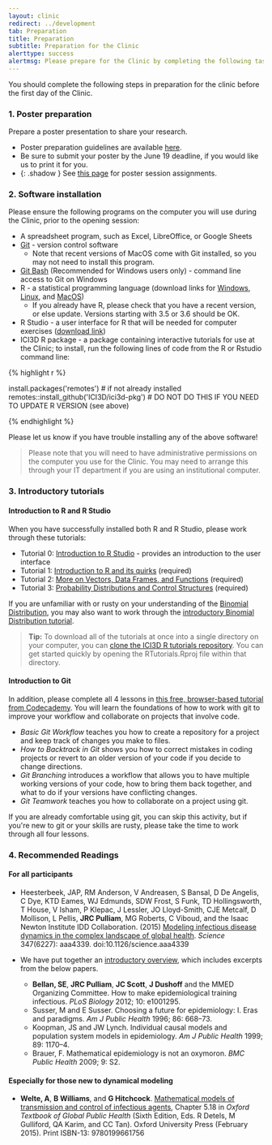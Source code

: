 ```yaml
---
layout: clinic
redirect: ../development
tab: Preparation
title: Preparation
subtitle: Preparation for the Clinic
alerttype: success
alertmsg: Please prepare for the Clinic by completing the following tasks. <b>You will need to be logged into your GitHub account to access some of the materials linked below.</b>
---
```


You should complete the following steps in preparation for the clinic before the first day of the Clinic.

### 1. Poster preparation

Prepare a poster presentation to share your research.

- Poster preparation guidelines are available [here](../posters).  
- Be sure to submit your poster by the June 19 deadline, if you would like us to print it for you.
- {: .shadow } See [this page](../posters/sessions) for poster session assignments.

### <a id="#Software"></a> 2. Software installation

Please ensure the following programs on the computer you will use during the Clinic, prior to the opening session:

- A spreadsheet program, such as Excel, LibreOffice, or Google Sheets
- [Git](http://git-scm.com/) - version control software
    - Note that recent versions of MacOS come with Git installed, so you may not need to install this program.
- [Git Bash](http://msysgit.github.io/) (Recommended for Windows users only) -  command line access to Git on Windows
- R - a statistical programming language (download links for [Windows](http://cran.r-project.org/bin/windows/base/), [Linux](http://cran.r-project.org/bin/linux/), and [MacOS](http://cran.r-project.org/bin/macosx/))
    - If you already have R, please check that you have a recent version, or else update. Versions starting with 3.5 or 3.6 should be OK.
- R Studio - a user interface for R that will be needed for computer exercises ([download link](http://www.rstudio.com/products/rstudio/download/))
- ICI3D R package - a package containing interactive tutorials for use at the Clinic; to install, run the following lines of code from the R or Rstudio command line:

<div class="row">
<div class="col-lg-1">
</div>
<div class="col-lg-10">
{% highlight r %}

install.packages('remotes') # if not already installed
remotes::install_github('ICI3D/ici3d-pkg') # DO NOT DO THIS IF YOU NEED TO UPDATE R VERSION (see above)

{% endhighlight %}
</div>
<div class="col-lg-1">
</div>
</div>

Please let us know if you have trouble installing any of the above software!

> Please note that you will need to have administrative permissions on the computer you use for the Clinic. You may need to arrange this through your IT department if you are using an institutional computer.

### 3. Introductory tutorials

#### **Introduction to R and R Studio**

When you have successfully installed both R and R Studio, please work through these tutorials:

- Tutorial 0: [Introduction to R Studio](https://raw.githubusercontent.com/ICI3D/RTutorials/master/ICI3D_RTutorial_0.R) - provides an introduction to the user interface
- Tutorial 1: [Introduction to R and its quirks](https://raw.githubusercontent.com/ICI3D/RTutorials/master/ICI3D_RTutorial_1.R) (required)
- Tutorial 2: [More on Vectors, Data Frames, and Functions](https://raw.githubusercontent.com/ICI3D/RTutorials/master/ICI3D_RTutorial_2.R) (required)
- Tutorial 3: [Probability Distributions and Control Structures](https://raw.githubusercontent.com/ICI3D/RTutorials/master/ICI3D_RTutorial_3.R) (required)

If you are unfamiliar with or rusty on your understanding of the [Binomial Distribution](http://en.wikipedia.org/wiki/Binomial_distribution), you may also want to work through the [introductory Binomial Distribution tutorial](https://raw.githubusercontent.com/ICI3D/RTutorials/master/binomialDistribution.R).

> **Tip:** To download all of the tutorials at once into a single directory on your computer, you can [clone the ICI3D R tutorials repository](https://github.com/ICI3D/RTutorials.git). You can get started quickly by opening the RTutorials.Rproj file within that directory.

#### **Introduction to Git**

In addition, please complete all 4 lessons in [this free, browser-based tutorial from Codecademy](https://www.codecademy.com/learn/learn-git). You will learn the foundations of how to work with git to improve your workflow and collaborate on projects that involve code.

- _Basic Git Workflow_ teaches you how to create a repository for a project and keep track of changes you make to files.
- _How to Backtrack in Git_ shows you how to correct mistakes in coding projects or revert to an older version of your code if you decide to change directions.
- _Git Branching_ introduces a workflow that allows you to have multiple working versions of your code, how to bring them back together, and what to do if your versions have conflicting changes.
- _Git Teamwork_ teaches you how to collaborate on a project using git.

If you are already comfortable using git, you can skip this activity, but if you're new to git or your skills are rusty, please take the time to work through all four lessons.

### 4. Recommended Readings

#### For all participants

- Heesterbeek, JAP, RM Anderson, V Andreasen, S Bansal,
D De Angelis, C Dye, KTD Eames, WJ Edmunds,
SDW Frost, S Funk, TD Hollingsworth, T House, V Isham, P Klepac, J Lessler, JO Lloyd-Smith, CJE Metcalf, D Mollison, L Pellis, **JRC Pulliam**, MG Roberts,
C Viboud, and the Isaac Newton Institute IDD Collaboration. (2015) [Modeling infectious disease dynamics in the complex landscape of global health][Heesterbeek2015]. _Science_ 347(6227): aaa4339. doi:10.1126/science.aaa4339
- We have put together an [introductory overview][ICI3Dintro], which includes excerpts from the below papers.

    - **Bellan, SE**, **JRC Pulliam**, **JC Scott**, **J Dushoff** and the MMED Organizing Committee. How to make epidemiological training infectious. _PLoS Biology_ 2012; 10: e1001295.
    - Susser, M and E Susser. Choosing a future for epidemiology: I. Eras and paradigms. _Am J Public Health_ 1996; 86: 668–73.
    - Koopman, JS and JW Lynch. Individual causal models and population system models in epidemiology. _Am J Public Health_ 1999; 89: 1170–4.
    - Brauer, F. Mathematical epidemiology is not an oxymoron. _BMC Public Health_ 2009; 9: S2.

#### Especially for those new to dynamical modeling

- **Welte, A**, **B Williams**, and **G Hitchcock**. [Mathematical models of transmission and control of infectious agents][WelteWilliamsHitchcock], Chapter 5.18 in _Oxford Textbook of Global Public Health_ (Sixth Edition, Eds. R Detels, M Gulliford, QA Karim, and CC Tan). Oxford University Press  (February 2015). Print ISBN-13: 9780199661756

[Heesterbeek2015]: https://github.com/ICI3D/MMEDparticipants/raw/master/Readings/Heesterbeek2015.pdf
[WelteWilliamsHitchcock]:  https://github.com/ICI3D/MMEDparticipants/raw/master/Readings/WelteWilliamsHitchcock.pdf
[ICI3Dintro]: https://github.com/ICI3D/MMEDparticipants/raw/master/Readings/ICI3Dintro.pdf
